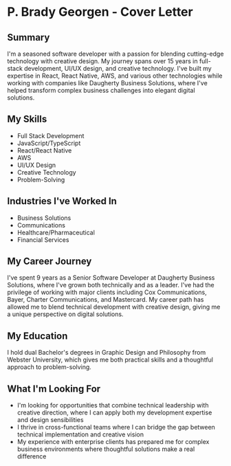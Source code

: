 # P. Brady Georgen - Cover Letter

## Summary

I'm a seasoned software developer with a passion for blending cutting-edge technology with creative design. My journey spans over 15 years in full-stack development, UI/UX design, and creative technology. I've built my expertise in React, React Native, AWS, and various other technologies while working with companies like Daugherty Business Solutions, where I've helped transform complex business challenges into elegant digital solutions.

## My Skills

- Full Stack Development
- JavaScript/TypeScript
- React/React Native
- AWS
- UI/UX Design
- Creative Technology
- Problem-Solving

## Industries I've Worked In

- Business Solutions
- Communications
- Healthcare/Pharmaceutical
- Financial Services

## My Career Journey

I've spent 9 years as a Senior Software Developer at Daugherty Business Solutions, where I've grown both technically and as a leader. I've had the privilege of working with major clients including Cox Communications, Bayer, Charter Communications, and Mastercard. My career path has allowed me to blend technical development with creative design, giving me a unique perspective on digital solutions.

## My Education

I hold dual Bachelor's degrees in Graphic Design and Philosophy from Webster University, which gives me both practical skills and a thoughtful approach to problem-solving.

## What I'm Looking For

- I'm looking for opportunities that combine technical leadership with creative direction, where I can apply both my development expertise and design sensibilities
- I thrive in cross-functional teams where I can bridge the gap between technical implementation and creative vision
- My experience with enterprise clients has prepared me for complex business environments where thoughtful solutions make a real difference
